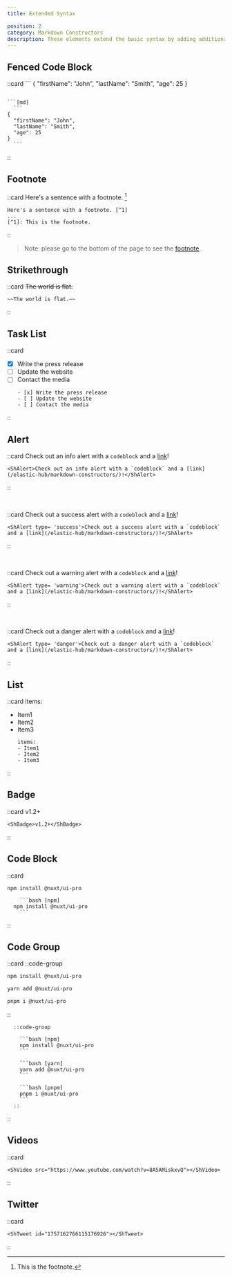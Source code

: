 ```yaml
---
title: Extended Syntax

position: 2
category: Markdown Constructors
description: These elements extend the basic syntax by adding additional features. Not all Markdown applications support these elements.
---
```


## Fenced Code Block

::card
    ```
  {
    "firstName": "John",
    "lastName": "Smith",
    "age": 25
  }
  ```

  ```[md] 
    ```
  {
    "firstName": "John",
    "lastName": "Smith",
    "age": 25
  }
    ```
  ```
::


## Footnote

::card
  Here's a sentence with a footnote. [^1]

[^1]: This is the footnote.
  ```[md]
  Here's a sentence with a footnote. [^1]
...
[^1]: This is the footnote.
  ```

::

> Note: please go to the bottom of the page to see the [footnote](/#twitter).

## Strikethrough

::card
~~The world is flat.~~
  ```[md]
  ~~The world is flat.~~
  ```
::

## Task List

::card
- [x] Write the press release
- [ ] Update the website
- [ ] Contact the media
  ```[md]
  - [x] Write the press release
  - [ ] Update the website
  - [ ] Contact the media
  ```
::

## Alert

::card
<ShAlert>Check out an info alert with a `codeblock` and a [link](/elastic-hub/markdown-constructors/)!</ShAlert>
  ```[md]
<ShAlert>Check out an info alert with a `codeblock` and a [link](/elastic-hub/markdown-constructors/)!</ShAlert>
  ```
::

<br>

::card
  <ShAlert type= 'success'>Check out a success alert with a `codeblock` and a [link](/elastic-hub/markdown-constructors/)!</ShAlert>
  ```[md]
  <ShAlert type= 'success'>Check out a success alert with a `codeblock` and a [link](/elastic-hub/markdown-constructors/)!</ShAlert>
  ```
::

<br>

::card
  <ShAlert type= 'warning'>Check out a warning alert with a `codeblock` and a [link](/elastic-hub/markdown-constructors/)!</ShAlert>
  ```[md]
  <ShAlert type= 'warning'>Check out a warning alert with a `codeblock` and a [link](/elastic-hub/markdown-constructors/)!</ShAlert>
  ```
::

<br>

::card
  <ShAlert type= 'danger'>Check out a danger alert with a `codeblock` and a [link](/elastic-hub/markdown-constructors/)!</ShAlert>
  ```[md]
  <ShAlert type= 'danger'>Check out a danger alert with a `codeblock` and a [link](/elastic-hub/markdown-constructors/)!</ShAlert>
  ```
::

## List

::card
items:
- Item1
- Item2
- Item3
  ```[md]
  items:
  - Item1
  - Item2
  - Item3
  ```
::

## Badge

::card
<ShBadge>v1.2+</ShBadge>
  ```[md]
  <ShBadge>v1.2+</ShBadge>
  ```
::

## Code Block

::card
  ```bash[npm]
 npm install @nuxt/ui-pro
  ```
  ```[md]
      ```bash [npm]
    npm install @nuxt/ui-pro
      ```
  ```
::

## Code Group

::card
  ::code-group
  ```bash [npm]
  npm install @nuxt/ui-pro
  ```

  ```bash [yarn]
  yarn add @nuxt/ui-pro
  ```

  ```bash [pnpm]
  pnpm i @nuxt/ui-pro
  ```
  ::
  ```[md]
    ::code-group

      ```bash [npm]
      npm install @nuxt/ui-pro
      ```

      ```bash [yarn]
      yarn add @nuxt/ui-pro
      ```

      ```bash [pnpm]
      pnpm i @nuxt/ui-pro
      ```
    ::
  ```
::

## Videos

::card
<ShVideo src="https://www.youtube.com/watch?v=8A5AMiskxvQ"></ShVideo>
  ```[md]
  <ShVideo src="https://www.youtube.com/watch?v=8A5AMiskxvQ"></ShVideo>
  ```
::

## Twitter

::card
<ShTweet id="1757162766115176926"></ShTweet>
  ```[md]
  <ShTweet id="1757162766115176926"></ShTweet>
  ```
::
